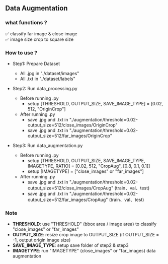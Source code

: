 ## Data Augmentation

### what functions ?

✅ classify far image & close image <br>
✅ image size crop to square size <br>

### How to use ?

* Step1: Prepare Dataset
    * All .jpg in "./dataset/images"
    * All .txt in "./dataset/labels" <br>

* Step2: Run data_processing.py
	* Before running .py
		* setup [THRESHOLD, OUTPUT_SIZE, SAVE_IMAGE_TYPE] = [0.02, 512, "OriginCrop"]
	* After running .py
		* save .jpg and .txt in "./augmentation/threshold=0.02-output_size=512/close_images/OriginCrop"
		* save .jpg and .txt in "./augmentation/threshold=0.02-output_size=512/far_images/OriginCrop" <br>

* Step3: Run data_augmentation.py
	* Before running .py
		* setup [THRESHOLD, OUTPUT_SIZE, SAVE_IMAGE_TYPE, IMAGETYPE, RATIO] = [0.02, 512, "CropAug", [0.8, 0.1, 0.1]]
        * setup [IMAGETYPE] = ["close_images" or "far_images"]
	* After running .py
		* save .jpg and .txt in "./augmentation/threshold=0.02-output_size=512/close_images/CropAug" (train、val、test)
		* save .jpg and .txt in "./augmentation/threshold=0.02-output_size=512/far_images/CropAug" (train、val、test)<br>

### Note
* **THRESHOLD**: use "THRESHOLD" (bbox area / image area) to classify "close_images" or "far_images"
* **OUTPUT_SIZE**: resize crop image to OUTPUT_SIZE (if OUTPUT_SIZE = -1, output origin image size)
* **SAVE_IMAGE_TYPE**: setup save folder of step2 & step3
* **IMAGETYPE**: run "IMAGETYPE" (close_images" or "far_images) data augmentation
